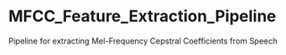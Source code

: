 # MFCC_Feature_Extraction_Pipeline
Pipeline for extracting Mel-Frequency Cepstral Coefficients from Speech

